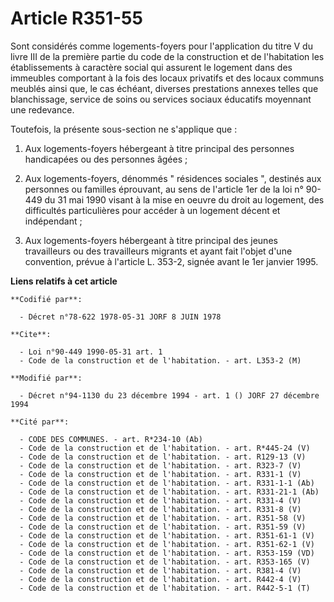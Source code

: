 # Article R351-55

Sont considérés comme logements-foyers pour l'application du titre V du livre III de la première partie du code de la
construction et de l'habitation les établissements à caractère social qui assurent le logement dans des immeubles comportant
à la fois des locaux privatifs et des locaux communs meublés ainsi que, le cas échéant, diverses prestations annexes telles
que blanchissage, service de soins ou services sociaux éducatifs moyennant une redevance.

Toutefois, la présente sous-section ne s'applique que :

1. Aux logements-foyers hébergeant à titre principal des personnes handicapées ou des personnes âgées ;

2. Aux logements-foyers, dénommés " résidences sociales ", destinés aux personnes ou familles éprouvant, au sens de l'article
1er de la loi n° 90-449 du 31 mai 1990 visant à la mise en oeuvre du droit au logement, des difficultés particulières pour
accéder à un logement décent et indépendant ;

3. Aux logements-foyers hébergeant à titre principal des jeunes travailleurs ou des travailleurs migrants et ayant fait
l'objet d'une convention, prévue à l'article L. 353-2, signée avant le 1er janvier 1995.

**Liens relatifs à cet article**

	**Codifié par**:

	  - Décret n°78-622 1978-05-31 JORF 8 JUIN 1978

	**Cite**:

	  - Loi n°90-449 1990-05-31 art. 1
	  - Code de la construction et de l'habitation. - art. L353-2 (M)

	**Modifié par**:

	  - Décret n°94-1130 du 23 décembre 1994 - art. 1 () JORF 27 décembre 1994

	**Cité par**:

	  - CODE DES COMMUNES. - art. R*234-10 (Ab)
	  - Code de la construction et de l'habitation. - art. R*445-24 (V)
	  - Code de la construction et de l'habitation. - art. R129-13 (V)
	  - Code de la construction et de l'habitation. - art. R323-7 (V)
	  - Code de la construction et de l'habitation. - art. R331-1 (V)
	  - Code de la construction et de l'habitation. - art. R331-1-1 (Ab)
	  - Code de la construction et de l'habitation. - art. R331-21-1 (Ab)
	  - Code de la construction et de l'habitation. - art. R331-4 (V)
	  - Code de la construction et de l'habitation. - art. R331-8 (V)
	  - Code de la construction et de l'habitation. - art. R351-58 (V)
	  - Code de la construction et de l'habitation. - art. R351-59 (V)
	  - Code de la construction et de l'habitation. - art. R351-61-1 (V)
	  - Code de la construction et de l'habitation. - art. R351-62-1 (V)
	  - Code de la construction et de l'habitation. - art. R353-159 (VD)
	  - Code de la construction et de l'habitation. - art. R353-165 (V)
	  - Code de la construction et de l'habitation. - art. R381-4 (V)
	  - Code de la construction et de l'habitation. - art. R442-4 (V)
	  - Code de la construction et de l'habitation. - art. R442-5-1 (T)

